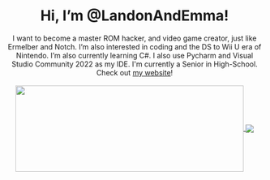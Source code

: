 <body>
  <div align="center">
    <h1>Hi, I’m @LandonAndEmma!</h1>
    <div>I want to become a master ROM hacker, and video game creator, just like Ermelber and Notch. I’m also interested in coding and the DS to Wii U era of Nintendo. I’m also currently learning C#. I also use Pycharm and Visual Studio Community 2022 as my IDE. I'm currently a Senior in High-School. Check out <a href="https://landonsoft.vercel.app/">my website</a>! </div>
    <br>
    <div align="center">
      <a href="https://github.com/Pepyn0/github-readme-stats">
        <img width=450 height=170 align="center" src="https://github-readme-stats.vercel.app/api?username=LandonAndEmma&theme=midnight-purple&show_icons=true&title_color=58a6ff&icon_color=58a6ff&bg_color=0d1117&hide_border=true" />
      </a>
      <a href="https://github.com/Pepyn0/github-readme-stats">
        <img align="center" src="https://github-readme-stats.vercel.app/api/top-langs/?username=LandonAndEmma&theme=midnight-purple&layout=compact&title_color=58a6ff&icon_color=58a6ff&bg_color=0d1117&hide_border=true" />
      </a>
    </div>
    <br>
